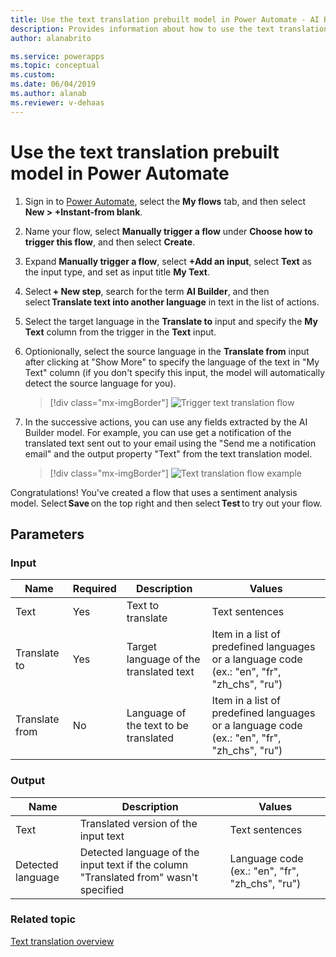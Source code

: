 ```yaml
---
title: Use the text translation prebuilt model in Power Automate - AI Builder | Microsoft Docs
description: Provides information about how to use the text translation prebuilt model in your Flows
author: alanabrito

ms.service: powerapps
ms.topic: conceptual
ms.custom: 
ms.date: 06/04/2019
ms.author: alanab
ms.reviewer: v-dehaas
---
```



# Use the text translation prebuilt model in Power Automate

1. Sign in to [Power Automate](https://flow.microsoft.com/), select the **My flows** tab, and then select **New > +Instant-from blank**.
1. Name your flow, select **Manually trigger a flow** under **Choose how to trigger this flow**, and then select **Create**.
1. Expand **Manually trigger a flow**, select **+Add an input**, select **Text** as the input type, and set as input title **My Text**.
1. Select **+ New step**, search for the term **AI Builder**, and then select **Translate text into another language** in text in the list of actions.
1. Select the target language in the **Translate to** input and specify the **My Text** column from the trigger in the **Text** input. 
1. Optionionally, select the source language in the **Translate from** input after clicking at "Show More" to specify the language of the text in "My Text" column (if you don't specify this input, the model will automatically detect the source language for you).

    > [!div class="mx-imgBorder"]
    > ![Trigger text translation flow](media/trigger-text-translation.png "Trigger text translation flow")

1. In the successive actions, you can use any fields extracted by the AI Builder model. For example, you can use get a notification of the translated text sent out to your email using the "Send me a notification email" and the output property "Text" from the text translation model.

    > [!div class="mx-imgBorder"]
    > ![Text translation flow example](media/text-translation-flow-example.png "Text translation flow example")
    
Congratulations! You've created a flow that uses a sentiment analysis model. Select **Save** on the top right and then select **Test** to try out your flow.



## Parameters
### Input
|Name |Required |Description |Values |
|---------|---------|---------|---------|
|Text |Yes |Text to translate |Text sentences |
|Translate to |Yes |Target language of the translated text | Item in a list of predefined languages or a language code (ex.: "en", "fr", "zh_chs", "ru")
|Translate from |No |Language of the text to be translated | Item in a list of predefined languages or a language code (ex.: "en", "fr", "zh_chs", "ru")

### Output
|Name |Description |Values |
|---------|---------|---------|
|Text |Translated version of the input text|Text sentences |
|Detected language |Detected language of the input text if the column "Translated from" wasn't specified |Language code (ex.: "en", "fr", "zh_chs", "ru")|

### Related topic

[Text translation overview](prebuilt-text-translation.md)
